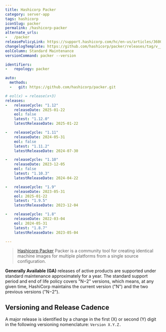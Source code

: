 ```yaml
---
title: Hashicorp Packer
category: server-app
tags: hashicorp
iconSlug: packer
permalink: /hashicorp-packer
alternate_urls:
-   /packer
releasePolicyLink: https://support.hashicorp.com/hc/en-us/articles/360021185113-Support-Period-and-End-of-Life-EOL-Policy
changelogTemplate: https://github.com/hashicorp/packer/releases/tag/v__LATEST__
eolColumn: Standard Maintenance
versionCommand: packer --version

identifiers:
-   repology: packer

auto:
  methods:
  -   git: https://github.com/hashicorp/packer.git

# eol(x) = release(x+3)
releases:
-   releaseCycle: "1.12"
    releaseDate: 2025-01-22
    eol: false
    latest: "1.12.0"
    latestReleaseDate: 2025-01-22

-   releaseCycle: "1.11"
    releaseDate: 2024-05-31
    eol: false
    latest: "1.11.2"
    latestReleaseDate: 2024-07-30

-   releaseCycle: "1.10"
    releaseDate: 2023-12-05
    eol: false
    latest: "1.10.3"
    latestReleaseDate: 2024-04-22

-   releaseCycle: "1.9"
    releaseDate: 2023-05-31
    eol: 2025-01-22
    latest: "1.9.5"
    latestReleaseDate: 2023-12-04

-   releaseCycle: "1.8"
    releaseDate: 2022-03-04
    eol: 2024-05-31
    latest: "1.8.7"
    latestReleaseDate: 2023-05-04

---
```


> [Hashicorp Packer](https://www.packer.io/) Packer is a community tool for creating identical machine images for multiple platforms from a single source configuration.


**Generally Available (GA)** releases of active products are supported under standard maintenance approximately
for a year. The standard support period and end of life policy covers "N−2" versions,
which means, at any given time, HashiCorp maintains the current version ("N") and the two previous versions ("N−2").


## Versioning and Release Cadence

A major release is identified by a change in the first (X) or second (Y) digit in the following
versioning nomenclature: `Version X.Y.Z.`
